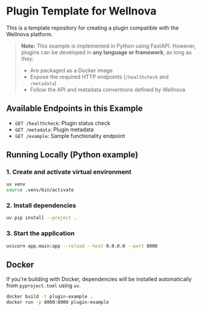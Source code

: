 # Plugin Template for Wellnova

This is a template repository for creating a plugin compatible with the Wellnova platform.

> **Note:** This example is implemented in Python using FastAPI. However, plugins can be developed in **any language or framework**, as long as they:
>
> - Are packaged as a Docker image
> - Expose the required HTTP endpoints (`/healthcheck` and `/metadata`)
> - Follow the API and metadata conventions defined by Wellnova

## Available Endpoints in this Example

- `GET /healthcheck`: Plugin status check
- `GET /metadata`: Plugin metadata
- `GET /example`: Sample functionality endpoint

## Running Locally (Python example)

### 1. Create and activate virtual environment

```bash
uv venv
source .venv/bin/activate
```

### 2. Install dependencies

```bash
uv pip install --project .
```

### 3. Start the application

```bash
uvicorn app.main:app --reload --host 0.0.0.0 --port 8000
```

## Docker

If you're building with Docker, dependencies will be installed automatically from `pyproject.toml` using `uv`.

```bash
docker build -t plugin-example .
docker run -p 8000:8000 plugin-example
```
